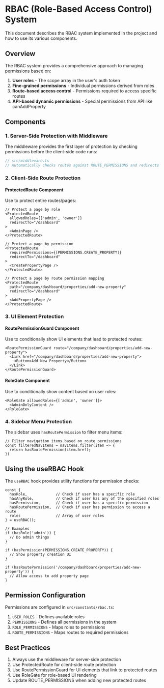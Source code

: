# RBAC (Role-Based Access Control) System

This document describes the RBAC system implemented in the project and how to use its various components.

## Overview

The RBAC system provides a comprehensive approach to managing permissions based on:

1. **User roles** - The scope array in the user's auth token
2. **Fine-grained permissions** - Individual permissions derived from roles
3. **Route-based access control** - Permissions required to access specific routes
4. **API-based dynamic permissions** - Special permissions from API like canAddProperty

## Components

### 1. Server-Side Protection with Middleware

The middleware provides the first layer of protection by checking permissions before the client-side code runs:

```typescript
// src/middleware.ts
// Automatically checks routes against ROUTE_PERMISSIONS and redirects unauthorized users
```

### 2. Client-Side Route Protection

#### ProtectedRoute Component

Use to protect entire routes/pages:

```tsx
// Protect a page by role
<ProtectedRoute 
  allowedRoles={['admin', 'owner']} 
  redirectTo="/dashboard"
>
  <AdminPage />
</ProtectedRoute>

// Protect a page by permission
<ProtectedRoute 
  requiredPermissions={[PERMISSIONS.CREATE_PROPERTY]} 
  redirectTo="/dashboard"
>
  <CreatePropertyPage />
</ProtectedRoute>

// Protect a page by route permission mapping
<ProtectedRoute 
  path="/company/dashboard/properties/add-new-property" 
  redirectTo="/dashboard"
>
  <AddPropertyPage />
</ProtectedRoute>
```

### 3. UI Element Protection

#### RoutePermissionGuard Component

Use to conditionally show UI elements that lead to protected routes:

```tsx
<RoutePermissionGuard route="/company/dashboard/properties/add-new-property">
  <Link href="/company/dashboard/properties/add-new-property">
    <Button>Add New Property</Button>
  </Link>
</RoutePermissionGuard>
```

#### RoleGate Component

Use to conditionally show content based on user roles:

```tsx
<RoleGate allowedRoles={['admin', 'owner']}>
  <AdminOnlyContent />
</RoleGate>
```

### 4. Sidebar Menu Protection

The sidebar uses `hasRoutePermission` to filter menu items:

```tsx
// Filter navigation items based on route permissions
const filteredNavItems = navItems.filter(item => {
  return hasRoutePermission(item.href);
})
```

## Using the useRBAC Hook

The `useRBAC` hook provides utility functions for permission checks:

```tsx
const { 
  hasRole,             // Check if user has a specific role
  hasAnyRole,          // Check if user has any of the specified roles
  hasPermission,       // Check if user has a specific permission
  hasRoutePermission,  // Check if user has permission to access a route
  roles                // Array of user roles
} = useRBAC();

// Examples
if (hasRole('admin')) {
  // Do admin things
}

if (hasPermission(PERMISSIONS.CREATE_PROPERTY)) {
  // Show property creation UI
}

if (hasRoutePermission('/company/dashboard/properties/add-new-property')) {
  // Allow access to add property page
}
```

## Permission Configuration

Permissions are configured in `src/constants/rbac.ts`:

1. `USER_ROLES` - Defines available roles
2. `PERMISSIONS` - Defines all permissions in the system
3. `ROLE_PERMISSIONS` - Maps roles to permissions
4. `ROUTE_PERMISSIONS` - Maps routes to required permissions

## Best Practices

1. Always use the middleware for server-side protection
2. Use ProtectedRoute for client-side route protection
3. Use RoutePermissionGuard for UI elements that link to protected routes
4. Use RoleGate for role-based UI rendering
5. Update ROUTE_PERMISSIONS when adding new protected routes 